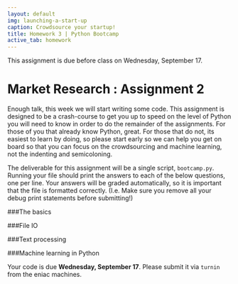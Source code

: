 ```yaml
---
layout: default
img: launching-a-start-up
caption: Crowdsource your startup!
title: Homework 3 | Python Bootcamp
active_tab: homework
---
```



<div class="alert alert-info">
  This assignment is due before class on Wednesday, September 17.
</div>


Market Research <span class="text-muted">: Assignment 2</span> 
=============================================================
Enough talk, this week we will start writing some code. This assignment is designed to be a crash-course to get you up to speed on the level of Python you will need to know in order to do the remainder of the assignments. For those of you that already know Python, great. For those that do not, its easiest to learn by doing, so please start early so we can help you get on board so that you can focus on the crowdsourcing and machine learning, not the indenting and semicoloning. 

The deliverable for this assignment will be a single script, <code>bootcamp.py</code>. Running your file should print the answers to each of the below questions, one per line. Your answers will be graded automatically, so it is important that the file is formatted correctly. (I.e. Make sure you remove all your debug print statements before submitting!)


###The basics

###File IO

###Text processing

###Machine learning in Python


Your code is due <b>Wednesday, September 17</b>. Please submit it via <code>turnin</code> from the eniac machines. 


